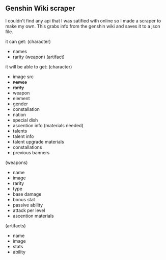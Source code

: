 ## Genshin Wiki scraper

I couldn't find any api that I was satified with online so I made a scraper to make my own.
This grabs info from the genshin wiki and saves it to a json file.

it can get:
(character)
- names 
- rarity
(weapon)
(artifact)

it will be able to get:
(character)
- image src
- ~~names~~
- ~~rarity~~
- weapon
- element
- gender
- constallation
- nation
- special dish
- ascention info (materials needed)
- talents
- talent info
- talent upgrade materials
- constallations
- previous banners

(weapons)
- name
- image
- rarity
- type 
- base damage
- bonus stat
- passive ability
- attack per level
- ascention materials

(artifacts)
- name
- image
- stats
- ability